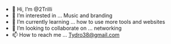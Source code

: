 - 👋 Hi, I’m @2Trilli
- 👀 I’m interested in ... Music and branding 
- 🌱 I’m currently learning ... how to use more tools and websites 
- 💞️ I’m looking to collaborate on ... networking 
- 📫 How to reach me ... Tydro38@gmail.com

<!---
2Trilli/2Trilli is a ✨ special ✨ repository because its `README.md` (this file) appears on your GitHub profile.
You can click the Preview link to take a look at your changes.
--->
